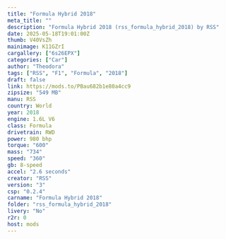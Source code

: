 ```yaml
---
title: "Formula Hybrid 2018"
meta_title: ""
description: "Formula Hybrid 2018 (rss_formula_hybrid_2018) by RSS"
date: 2025-05-18T19:01:00Z
thumb: V40VsZh
mainimage: K11GZrI
cargallery: ["6s26EPX"]
categories: ["Car"]
author: "Theodora"
tags: ["RSS", "F1", "Formula", "2018"]
draft: false
link: https://mods.to/PBau682b1e80a4cc9
zipsize: "549 MB"
manu: RSS
country: World
year: 2018
engine: 1.6L V6
class: Formula
drivetrain: RWD
power: 980 bhp 
torque: "600"
mass: "734"
speed: "360"
gb: 8-speed
accel: "2.6 seconds"
creator: "RSS"
version: "3"
csp: "0.2.4"
carname: "Formula Hybrid 2018"
folder: "rss_formula_hybrid_2018"
livery: "No"
r2r: 0
host: mods
---
```

